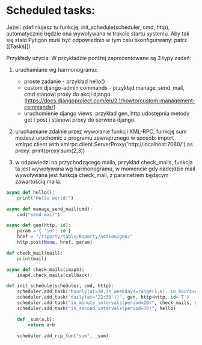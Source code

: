 # Scheduled tasks:

Jeżeli zdefiniujesz tu funkcję: init_schedule(scheduler, cmd, http), automatycznie będzie ona wywoływana
w trakcie startu systemu. Aby tak się stało Pytigon musi być odpowiednio w tym celu skonfigurwany: patrz [[Tasks]])

Przykłady użycia:
W przykładzie poniżej zaprezentowane są 3 typy zadań:

1. uruchamiane wg harmonogramu:

   - proste zadanie - przykład hello()
   - custom django-admin commands - przykłąd manage_send_mail, cmd stanowi proxy do akcji django (https://docs.djangoproject.com/en/2.1/howto/custom-management-commands/)
   - uruchomienie django views: przykład gen, http udostępnia metody get i post i stanowi proxy do serwera django.

2. uruchamiane zdalnie przez wywołanie funkcji XML-RPC, funkcję sum możesz uruchomić z programu zewnętrznego w sposób:
   import xmlrpc.client
   with xmlrpc.client.ServerProxy('http://localhost:7080/') as proxy:
   print(proxy.sum(2,3))

3. w odpowiedzi na przychodzącego maila, przykład check_mails, funkcja ta jest wywoływana wg harmonogramu, w momencie gdy nadejdzie mail wywoływana jest funkcja check_mail, z parametrem będącym zawartością maila.

```python
async def hello():
    print("Hello world!")

async def manage_send_mail(cmd):
    cmd("send_mail")

async def gen(http, id):
    param = { 'id': id }
    href = "/raporty/table/Raporty/action/gen/"
    http.post(None, href, param)

def check_mail(mail):
    print(mail)

async def check_mails(imap4):
    imap4.check_mails(callback):

def init_schedule(scheduler, cmd, http):
    scheduler.add_task("hourly(at=30,in_weekdays=range(1,6), in_hours=range(5,17))", manage_send_mail, cmd)
    scheduler.add_task("daily(at='22:30'))", gen, http=http, id='T')
    scheduler.add_task("in_minute_intervals(period=10)", check_mails, scheduler.imap4)
    scheduler.add_task("in_second_intervals(period=30)", hello)

    def _sum(a,b):
        return a+b

    scheduler.add_rcp_fun("sum", _sum)
```
